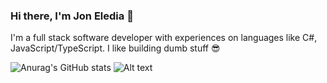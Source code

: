 ### Hi there, I'm Jon Eledia 👋

I'm a full stack software developer with experiences on languages like C#, JavaScript/TypeScript. I like building dumb stuff 😎


![Anurag's GitHub stats](https://github-readme-stats.vercel.app/api?username=joneledia&count_private=true&show_icons=true&theme=gruvbox) ![Alt text](https://spotify-recently-played-readme.vercel.app/api?user=12184270332)
